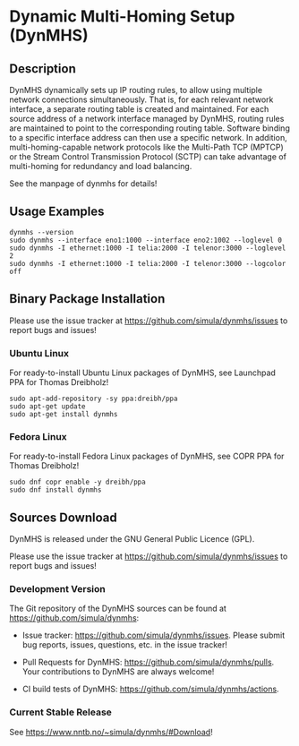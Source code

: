 # Dynamic Multi-Homing Setup (DynMHS)

## Description

DynMHS dynamically sets up IP routing rules, to allow using multiple network
connections simultaneously. That is, for each relevant network interface, a
separate routing table is created and maintained. For each source address of a
network interface managed by DynMHS, routing rules are maintained to point to
the corresponding routing table. Software binding to a specific interface
address can then use a specific network. In addition, multi-homing-capable
network protocols like the Multi-Path TCP (MPTCP) or the Stream Control
Transmission Protocol (SCTP) can take advantage of multi-homing for redundancy
and load balancing.

See the manpage of dynmhs for details!

## Usage Examples

```
dynmhs --version
sudo dynmhs --interface eno1:1000 --interface eno2:1002 --loglevel 0
sudo dynmhs -I ethernet:1000 -I telia:2000 -I telenor:3000 --loglevel 2
sudo dynmhs -I ethernet:1000 -I telia:2000 -I telenor:3000 --logcolor off
```

## Binary Package Installation

Please use the issue tracker at https://github.com/simula/dynmhs/issues to report bugs and issues!

### Ubuntu Linux

For ready-to-install Ubuntu Linux packages of DynMHS, see Launchpad PPA for Thomas Dreibholz!

```
sudo apt-add-repository -sy ppa:dreibh/ppa
sudo apt-get update
sudo apt-get install dynmhs
```

### Fedora Linux

For ready-to-install Fedora Linux packages of DynMHS, see COPR PPA for Thomas Dreibholz!

```
sudo dnf copr enable -y dreibh/ppa
sudo dnf install dynmhs
```

## Sources Download

DynMHS is released under the GNU General Public Licence (GPL).

Please use the issue tracker at https://github.com/simula/dynmhs/issues to report bugs and issues!

### Development Version

The Git repository of the DynMHS sources can be found at https://github.com/simula/dynmhs:

- Issue tracker: https://github.com/simula/dynmhs/issues.
  Please submit bug reports, issues, questions, etc. in the issue tracker!

- Pull Requests for DynMHS: https://github.com/simula/dynmhs/pulls.
  Your contributions to DynMHS are always welcome!

- CI build tests of DynMHS: https://github.com/simula/dynmhs/actions.

### Current Stable Release

See https://www.nntb.no/~simula/dynmhs/#Download!
